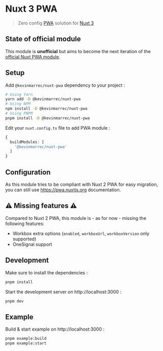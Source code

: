 # Nuxt 3 PWA

> Zero config [PWA](https://web.dev/progressive-web-apps) solution for [Nuxt 3](https://v3.nuxtjs.org)

## State of official module

This module is **unofficial** but aims to become the next iteration of the [official Nuxt PWA module](https://github.com/nuxt-community/pwa-module).

## Setup

Add `@kevinmarrec/nuxt-pwa` dependency to your project :

```sh
# Using Yarn
yarn add -D @kevinmarrec/nuxt-pwa
# Using NPM
npm install -D @kevinmarrec/nuxt-pwa
# Using PNPM
pnpm install -D @kevinmarrec/nuxt-pwa
```

Edit your `nuxt.config.ts` file to add PWA module :

```ts
{
  buildModules: [
    '@kevinmarrec/nuxt-pwa'
  ]
}
```

## Configuration

As this module tries to be compliant with Nuxt 2 PWA for easy migration, you can still use https://pwa.nuxtjs.org documentation.

## ⚠️ Missing features ⚠️

Compared to Nuxt 2 PWA, this module is - as for now - missing the following features:
- Workbox extra options (`enabled`, `workboxUrl`, `workboxVersion` only supported)
- OneSignal support

## Development

Make sure to install the dependencies :

```sh
pnpm install
```

Start the development server on http://localhost:3000 :

```sh
pnpm dev
```

## Example

Build & start example on http://localhost:3000 :

```sh
pnpm example:build
pnpm example:start
```
